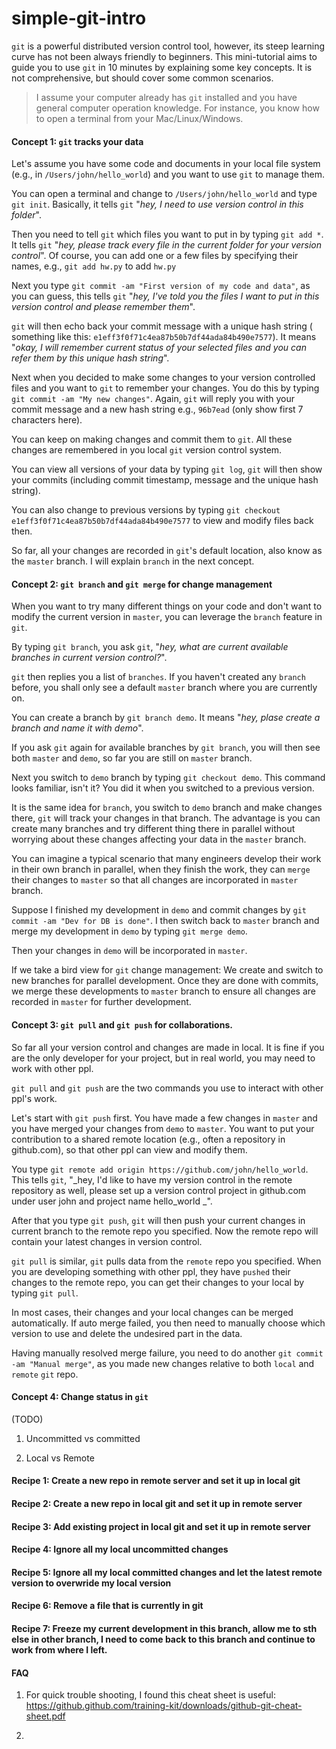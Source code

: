 # simple-git-intro

`git` is a powerful distributed version control tool, however, its steep learning curve has not been always friendly to beginners.
This mini-tutorial aims to guide you to use `git` in 10 minutes by explaining some key concepts. It is not comprehensive, but should cover some common scenarios.

> I assume your computer already has `git` installed and you have general computer operation knowledge. For instance, you know how to open a terminal from your Mac/Linux/Windows.

#### Concept 1: `git` tracks your data
Let's assume you have some code and documents in your local file system (e.g., in `/Users/john/hello_world`) and you want to use `git` to manage them.

You can open a terminal and change to `/Users/john/hello_world` and type
`git init`. Basically, it tells `git` "_hey, I need to use version control in this folder_".

Then you need to tell `git` which files you want to put in by typing `git add *`.
It tells `git` "_hey, please track every file in the current folder for your version control_".
Of course, you can add one or a few files by specifying their names, e.g., `git add hw.py` to add `hw.py`

Next you type `git commit -am "First version of my code and data"`, as you can guess, this tells `git` "_hey, I've told you the files I want to put in this version control and please remember them_".

`git` will then echo back your commit message with a unique hash string (
something like this: `e1eff3f0f71c4ea87b50b7df44ada84b490e7577`).
It means "_okay, I will remember current status of your selected files and you can refer them by this unique hash string_".

Next when you decided to make some changes to your version controlled files and you want to `git` to remember your changes. You do this by typing `git commit -am "My new changes"`.
Again, `git` will reply you with your commit message and a new hash string e.g., `96b7ead` (only show first 7 characters here).

You can keep on making changes and commit them to `git`.
All these changes are remembered in you local `git` version control system.

You can view all versions of your data by typing `git log`, `git` will then show your commits (including commit timestamp, message and the unique hash string).

You can also change to previous versions by typing `git checkout e1eff3f0f71c4ea87b50b7df44ada84b490e7577` to view and modify files back then.

So far, all your changes are recorded in `git`'s default location, also know as the `master` branch. I will explain `branch` in the next concept.

#### Concept 2: `git branch` and `git merge` for change management
When you want to try many different things on your code and don't want to modify the current version in `master`, you can leverage the `branch` feature in `git`.

By typing `git branch`, you ask `git`, "_hey, what are current available branches in current version control?_".

`git` then replies you a list of `branches`. If you haven't created any `branch` before, you shall only see a default `master` branch where you are currently on.

You can create a branch by `git branch demo`. It means "_hey, plase create a branch and name it with demo_".

If you ask `git` again for available branches by `git branch`, you will then see both `master` and `demo`, so far you are still on `master` branch.

Next you switch to `demo` branch by typing `git checkout demo`.
This command looks familiar, isn't it? You did it when you switched to a previous version.

It is the same idea for `branch`, you switch to `demo` branch and make changes there, `git` will track your changes in that branch.
The advantage is you can create many branches and try different thing there in parallel without worrying about these changes affecting your data in the `master` branch.

You can imagine a typical scenario that many engineers develop their work in their own branch in parallel, when they finish the work, they can `merge` their changes to `master` so that all changes are incorporated in `master` branch.

Suppose I finished my development in `demo` and commit changes by `git commit -am "Dev for DB is done"`.
I then switch back to `master` branch and merge my development in `demo` by typing `git merge demo`.

Then your changes in `demo` will be incorporated in `master`.

If we take a bird view for `git` change management: We create and switch to new branches for parallel development. Once they are done with commits, we merge these developments to `master` branch to ensure all changes are recorded in `master` for further development.
 
#### Concept 3: `git pull` and `git push` for collaborations.
So far all your version control and changes are made in local. It is fine if you are the only developer for your project, but in real world, you may need to work with other ppl.

`git pull` and `git push` are the two commands you use to interact with other ppl's work.

Let's start with `git push` first. You have made a few changes in `master` and you have merged your changes from `demo` to `master`. You want to put your contribution to a shared remote location (e.g., often a repository in github.com), so that other ppl can view and modify them.

You type `git remote add origin https://github.com/john/hello_world`. 
This tells `git`, "_hey, I'd like to have my version control in the remote repository as well, please set up a version control project in github.com under user john and project name hello\_world _".

After that you type `git push`, `git` will then push your current changes in current branch to the remote repo you specified.
Now the remote repo will contain your latest changes in version control.

`git pull` is similar, `git` pulls data from the `remote` repo you specified. When you are developing something with other ppl, they have `pushed` their changes to the remote repo, you can get their changes to your local by typing `git pull`.

In most cases, their changes and your local changes can be merged automatically. 
If auto merge failed, you then need to manually choose which version to use and delete the undesired part in the data.

Having manually resolved merge failure, you need to do another `git commit -am "Manual merge"`, as you made new changes relative to both `local` and `remote` `git` repo.


#### Concept 4: Change status in `git`
(TODO)
1. Uncommitted vs committed  

1. Local vs Remote 

#### Recipe 1: Create a new repo in remote server and set it up in local git
#### Recipe 2: Create a new repo in local git and set it up in remote server
#### Recipe 3: Add existing project in local git and set it up in remote server
#### Recipe 4: Ignore all my local uncommitted changes
#### Recipe 5: Ignore all my local committed changes and let the latest remote version to overwride my local version
#### Recipe 6: Remove a file that is currently in git
#### Recipe 7: Freeze my current development in this branch, allow me to sth else in other branch, I need to come back to this branch and continue to work from where I left.



#### FAQ
1. For quick trouble shooting, I found this cheat sheet is useful:
https://github.github.com/training-kit/downloads/github-git-cheat-sheet.pdf

1. 
